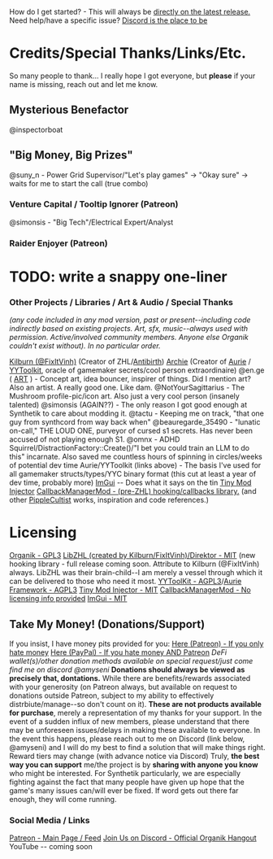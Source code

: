How do I get started? - This will always be [directly on the latest release.](https://github.com/Amyseni/organik/releases/latest) Need help/have a specific issue? [Discord is the place to be](https://discord.gg/KrTA2QkyCx)

# Credits/Special Thanks/Links/Etc.
So many people to thank... I really hope I got everyone, but **please** if your name is missing, reach out and let me know. 
## Mysterious Benefactor
@inspectorboat

## "Big Money, Big Prizes"
@suny_n - Power Grid Supervisor/"Let's play games" -> "Okay sure" -> waits for me to start the call (true combo)

### Venture Capital / Tooltip Ignorer (Patreon)
@simonsis - "Big Tech"/Electrical Expert/Analyst

### Raider Enjoyer (Patreon)
TODO: write a snappy one-liner
====
### Other Projects / Libraries / Art & Audio / Special Thanks
*(any code included in any mod version, past or present--including code indirectly based on existing projects. Art, sfx, music--always used with permission. Active/involved community members. Anyone else Organik couldn't exist without). In no particular order.*

[Kilburn (@FixItVinh)](https://x.com/fixitvinh) (Creator of ZHL/[Antibirth](https://www.antibirth.com/))
[Archie](https://github.com/Archie-osu) (Creator of [Aurie](https://github.com/AurieFramework/Aurie) / [YYToolkit](https://github.com/AurieFramework/YYToolkit), oracle of gamemaker secrets/cool person extraordinaire)
@en.ge ( [ART](https://cara.app/enge) ) - Concept art, idea bouncer, inspirer of things. Did I mention art? Also an artist. A really good one. Like dam.
@NotYourSagittarius - The Mushroom profile-pic/icon art. Also just a very cool person (insanely talented)
@simonsis (AGAIN??) - The only reason I got good enough at Synthetik to care about modding it.
@tactu - Keeping me on track, "that one guy from synthcord from way back when"
@beauregarde_35490 - "lunatic on-call," THE LOUD ONE, purveyor of cursed s1 secrets. Has never been accused of not playing enough S1.
@omnx - ADHD Squirrel/DistractionFactory::Create()/"I bet you could train an LLM to do this" incarnate. Also saved me countless hours of spinning in circles/weeks of potential dev time
Aurie/YYToolkit (links above) - The basis I've used for all gamemaker structs/types/YYC binary format (this cut at least a year of dev time, probably more)
[ImGui](https://github.com/ocornut) -- Does what it says on the tin
[Tiny Mod Injector](https://github.com/YAL-Game-Tools/TinyModInjector)
[CallbackManagerMod - (pre-ZHL) hooking/callbacks library.](https://github.com/PippleCultist/CallbackManagerMod) (and other [PippleCultist](https://github.com/PippleCultist) works, inspiration and code references.)

# Licensing
[Organik - GPL3](https://github.com/Amyseni/organik/blob/master/LICENSE)
[LibZHL (created by Kilburn/FixItVinh)/Direktor - MIT](https://github.com/Amyseni/organik/blob/AmyDev/LICENSE-LibZHL) (new hooking library - full release coming soon. Attribute to Kilburn (@FixItVinh) always. LibZHL was their brain-child--I am merely a vessel through which it can be delivered to those who need it most.
[YYToolKit - AGPL3](https://github.com/AurieFramework/YYToolkit/blob/stable/LICENSE)/[Aurie Framework - AGPL3](https://github.com/AurieFramework/Aurie/blob/master/LICENSE)
[Tiny Mod Injector - MIT](https://github.com/YAL-Game-Tools/TinyModInjector/blob/main/LICENSE)
[CallbackManagerMod - No licensing info provided](https://github.com/PippleCultist/CallbackManagerMod)
[ImGui - MIT](https://github.com/ocornut/imgui/blob/master/LICENSE.txt)

## Take My Money! (Donations/Support)
If you insist, I have money pits provided for you:
[Here (Patreon) - If you only hate money](https://www.patreon.com/amyseni/membership) 
[Here (PayPal) - If you hate money AND Patreon](https://paypal.me/OrganikMod?country.x=US&locale.x=en_US)
_DeFi wallet(s)/other donation methods available on special request/just come find me on discord @amyseni_
**Donations should always be viewed as precisely that, dontations.** While there are benefits/rewards associated with your generosity (on Patreon always, but available on request to donations outside Patreon, subject to my ability to effectively distrbiute/manage--so don't count on it). 
**These are not products available for purchase**, merely a representation of my thanks for your support. In the event of a sudden influx of new members, please understand that there may be unforeseen issues/delays in making these available to everyone. In the event this happens, please reach out to me on Discord (link below, @amyseni) and I will do my best to find a solution that will make things right. Reward tiers may change (with advance notice via Discord) 
Truly, **the best way you can support** me/the project is by **sharing with anyone you know** who might be interested. For Synthetik particularly, we are especially fighting against the fact that many people have given up hope that the game's many issues can/will ever be fixed. If word gets out there far enough, they will come running.

### Social Media / Links
[Patreon - Main Page / Feed](https://www.patreon.com/amyseni)
[Join Us on Discord - Official Organik Hangout](https://discord.gg/KrTA2QkyCx)
YouTube -- coming soon
